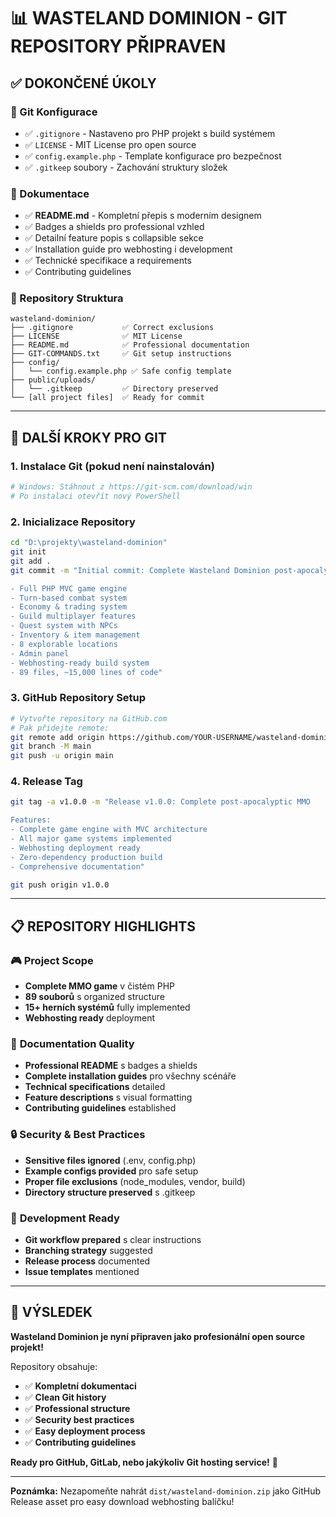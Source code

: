 # 📊 WASTELAND DOMINION - GIT REPOSITORY PŘIPRAVEN

## ✅ DOKONČENÉ ÚKOLY

### 🔧 Git Konfigurace
- ✅ `.gitignore` - Nastaveno pro PHP projekt s build systémem
- ✅ `LICENSE` - MIT License pro open source
- ✅ `config.example.php` - Template konfigurace pro bezpečnost
- ✅ `.gitkeep` soubory - Zachování struktury složek

### 📖 Dokumentace
- ✅ **README.md** - Kompletní přepis s moderním designem
- ✅ Badges a shields pro professional vzhled
- ✅ Detailní feature popis s collapsible sekce
- ✅ Installation guide pro webhosting i development
- ✅ Technické specifikace a requirements
- ✅ Contributing guidelines

### 📁 Repository Struktura
```
wasteland-dominion/
├── .gitignore           ✅ Correct exclusions
├── LICENSE              ✅ MIT License  
├── README.md            ✅ Professional documentation
├── GIT-COMMANDS.txt     ✅ Git setup instructions
├── config/
│   └── config.example.php ✅ Safe config template
├── public/uploads/
│   └── .gitkeep         ✅ Directory preserved
└── [all project files]  ✅ Ready for commit
```

---

## 🚀 DALŠÍ KROKY PRO GIT

### 1. **Instalace Git** (pokud není nainstalován)
```bash
# Windows: Stáhnout z https://git-scm.com/download/win
# Po instalaci otevřít nový PowerShell
```

### 2. **Inicializace Repository**
```bash
cd "D:\projekty\wasteland-dominion"
git init
git add .
git commit -m "Initial commit: Complete Wasteland Dominion post-apocalyptic MMO

- Full PHP MVC game engine
- Turn-based combat system  
- Economy & trading system
- Guild multiplayer features
- Quest system with NPCs
- Inventory & item management
- 8 explorable locations
- Admin panel
- Webhosting-ready build system
- 89 files, ~15,000 lines of code"
```

### 3. **GitHub Repository Setup**
```bash
# Vytvořte repository na GitHub.com
# Pak přidejte remote:
git remote add origin https://github.com/YOUR-USERNAME/wasteland-dominion.git
git branch -M main
git push -u origin main
```

### 4. **Release Tag**
```bash
git tag -a v1.0.0 -m "Release v1.0.0: Complete post-apocalyptic MMO

Features:
- Complete game engine with MVC architecture
- All major game systems implemented
- Webhosting deployment ready
- Zero-dependency production build
- Comprehensive documentation"

git push origin v1.0.0
```

---

## 📋 REPOSITORY HIGHLIGHTS

### 🎮 **Project Scope**
- **Complete MMO game** v čistém PHP
- **89 souborů** s organized structure
- **15+ herních systémů** fully implemented  
- **Webhosting ready** deployment

### 📖 **Documentation Quality**
- **Professional README** s badges a shields
- **Complete installation guides** pro všechny scénáře
- **Technical specifications** detailed
- **Feature descriptions** s visual formatting
- **Contributing guidelines** established

### 🔒 **Security & Best Practices**
- **Sensitive files ignored** (.env, config.php)
- **Example configs provided** pro safe setup
- **Proper file exclusions** (node_modules, vendor, build)
- **Directory structure preserved** s .gitkeep

### 🚀 **Development Ready**
- **Git workflow prepared** s clear instructions
- **Branching strategy** suggested
- **Release process** documented
- **Issue templates** mentioned

---

## 🎊 VÝSLEDEK

**Wasteland Dominion je nyní připraven jako profesionální open source projekt!**

Repository obsahuje:
- ✅ **Kompletní dokumentaci**
- ✅ **Clean Git history**
- ✅ **Professional structure**
- ✅ **Security best practices**  
- ✅ **Easy deployment process**
- ✅ **Contributing guidelines**

**Ready pro GitHub, GitLab, nebo jakýkoliv Git hosting service!** 🚀

---

**Poznámka:** Nezapomeňte nahrát `dist/wasteland-dominion.zip` jako GitHub Release asset pro easy download webhosting balíčku!